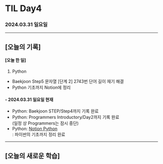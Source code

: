 # TIL Day4
### 2024.03.31 일요일

---

## [오늘의 기록]

#### [오늘 한 일]
1. Python
- Baekjoon Step5 문자열 [단계 2] 2743번 단어 길이 재기 해결
- Python 기초까지 Notion에 정리

#### - 2024.03.31 일요일 현재
- Python: Baekjoon STEP/Step4까지 기록 완료
- Python: Programmers Introductory/Day2까지 기록 완료  
(일정 상 Programmers는 잠시 중단)
- Python: [Notion Python](https://handsome-umbrella-c52.notion.site/Python-6d76c849802f40adb35ca7366565e1e8?pvs=4)  
: 파이썬의 기초까지 정리 완료

---
## [오늘의 새로운 학습]